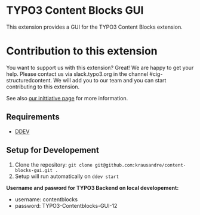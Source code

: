 
TYPO3 Content Blocks GUI
========================

This extension provides a GUI for the TYPO3 Content Blocks extension.


# Contribution to this extension

You want to support us with this extension? Great! We are happy to get your help. Please contact us
via slack.typo3.org in the channel #cig-structuredcontent. We will add you to our team and you can
start contributing to this extension.

See also [our inittiative page](https://typo3.org/community/teams/typo3-development/initiatives/structured-content/) for more information.


## Requirements

* [DDEV](https://ddev.readthedocs.io/en/stable/)

## Setup for Developement

1. Clone the repository: `git clone git@github.com:krausandre/content-blocks-gui.git .`
2. Setup will run automatically on `ddev start`

**Username and pasword for TYPO3 Backend on local developement:**

* username: contentblocks
* password: TYPO3-Contentblocks-GUI-12




